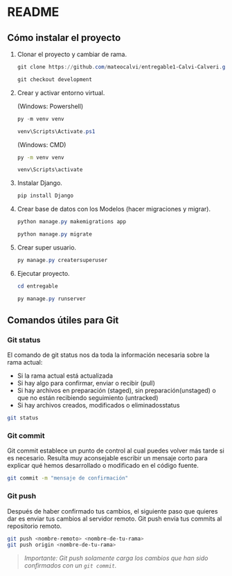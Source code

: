 # README

## Cómo instalar el proyecto

1. Clonar el proyecto y cambiar de rama.

    ```powershell
    git clone https://github.com/mateocalvi/entregable1-Calvi-Calveri.git

    git checkout development
    ```

2. Crear y activar entorno virtual.

    (Windows: Powershell)

    ```powershell
    py -m venv venv

    venv\Scripts\Activate.ps1
    ```

    (Windows: CMD)

    ```bash
    py -m venv venv

    venv\Scripts\activate
    ```

3. Instalar Django.

    ```powershell
    pip install Django
    ```

4. Crear base de datos con los Modelos (hacer migraciones y migrar).

    ```powershell
    python manage.py makemigrations app

    python manage.py migrate
    ```

5. Crear super usuario.

    ```powershell
    py manage.py creatersuperuser
    ```

6. Ejecutar proyecto.

    ```powershell
    cd entregable

    py manage.py runserver
    ```

## Comandos útiles para Git

### Git status

El comando de git status nos da toda la información necesaria sobre la rama actual:

- Si la rama actual está actualizada
- Si hay algo para confirmar, enviar o recibir (pull)
- Si hay archivos en preparación (staged), sin preparación(unstaged) o que no están recibiendo seguimiento (untracked)
- Si hay archivos creados, modificados o eliminadosstatus

```bash
git status
```

### Git commit

Git commit establece un punto de control al cual puedes volver más tarde si es necesario.
Resulta muy aconsejable escribir un mensaje corto para explicar qué hemos desarrollado o modificado en el código fuente.

```bash
git commit -m "mensaje de confirmación"
```

### Git push

Después de haber confirmado tus cambios, el siguiente paso que quieres dar es enviar tus cambios al servidor remoto. Git push envía tus commits al repositorio remoto.

```bash
git push <nombre-remoto> <nombre-de-tu-rama>
git push origin <nombre-de-tu-rama>
```

> *Importante: Git push solamente carga los cambios que han sido confirmados con un ``git commit``.*

<!-- ```powershell
``` -->
